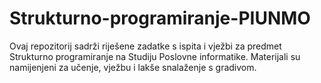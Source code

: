 # Strukturno-programiranje-PIUNMO
Ovaj repozitorij sadrži riješene zadatke s ispita i vježbi za predmet Strukturno programiranje na Studiju Poslovne informatike.  Materijali su namijenjeni za učenje, vježbu i lakše snalaženje s gradivom. 
